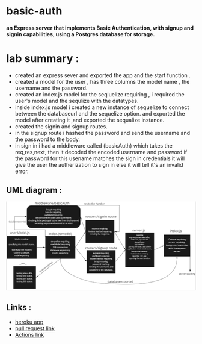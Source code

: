 # basic-auth
**an Express server that implements Basic Authentication, with signup and signin capabilities, using a Postgres database for storage.**


# lab summary :

* created an express  sever and exported the app and the start function .
* created a model for the user , has three columns the model name , the username and the password.
* created an index.js model for the seqluelize requiring , i required the user's model and the sequlize with the datatypes.
* inside index.js model i created a new instance of sequelize to connect between the databaseurl and the sequelize option. and exported the model after creating it ,and exported the sequalize instance.
* created the signin and signup routes.
* in the signup route i hashed the password and send the username and the password to the body.
* in sign in i had a middleware called (basicAuth) which takes the req,res,next, then it decoded the encoded username and password if the password for this usename matches the sign in credentials it will give the user the autherization to sign in else it will tell it's an invalid error.

##  UML diagram :
![](./class06.png)

## Links :
* [heroku app](https://class06-prod-app.herokuapp.com/)
* [pull request link](https://github.com/ibrahimalaqoul/basic-auth/pull/5)
* [ Actions link](https://github.com/ibrahimalaqoul/basic-auth/actions)

